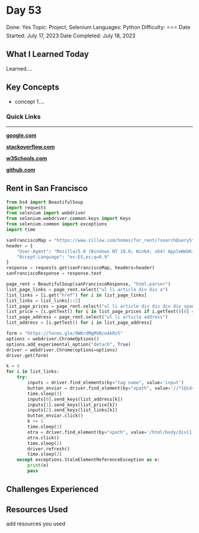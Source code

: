 # Day 53

Done: Yes
Topic: Project, Selenium
Languages: Python
Difficulty: ⭐⭐⭐
Date Started: July 17, 2023
Date Completed: July 18, 2023

## What I Learned Today

Learned....

## Key Concepts

- concept 1....

### Quick Links

---

[**google.com**](http://www.google.com)

[**stackoverflow.com**](http://www.stackoverflow.com)

[**w3Schools.com**](https://www.w3schools.com/)

[**github.com**](https://github.com/)

## Rent in San Francisco

```python
from bs4 import BeautifulSoup
import requests
from selenium import webdriver
from selenium.webdriver.common.keys import Keys
from selenium.common import exceptions
import time

sanFranciscoMap = "https://www.zillow.com/homes/for_rent/?searchQueryState=%7B%22pagination%22%3A%7B%7D%2C%22mapBounds%22%3A%7B%22west%22%3A-122.70318068457031%2C%22east%22%3A-122.16347731542969%2C%22south%22%3A37.61582637451368%2C%22north%22%3A37.93441331614561%7D%2C%22mapZoom%22%3A11%2C%22isMapVisible%22%3Atrue%2C%22filterState%22%3A%7B%22price%22%3A%7B%22max%22%3A872627%7D%2C%22beds%22%3A%7B%22min%22%3A1%7D%2C%22fore%22%3A%7B%22value%22%3Afalse%7D%2C%22mp%22%3A%7B%22max%22%3A3000%7D%2C%22auc%22%3A%7B%22value%22%3Afalse%7D%2C%22nc%22%3A%7B%22value%22%3Afalse%7D%2C%22fr%22%3A%7B%22value%22%3Atrue%7D%2C%22fsbo%22%3A%7B%22value%22%3Afalse%7D%2C%22cmsn%22%3A%7B%22value%22%3Afalse%7D%2C%22fsba%22%3A%7B%22value%22%3Afalse%7D%7D%2C%22isListVisible%22%3Atrue%7D"
header = {
    "User-Agent": "Mozilla/5.0 (Windows NT 10.0; Win64; x64) AppleWebKit/537.36 (KHTML, like Gecko) Chrome/114.0.0.0 Safari/537.36",
    "Accept-Language": "es-ES,es;q=0.9"
}
response = requests.get(sanFranciscoMap, headers=header)
sanFranciscoResponse = response.text

page_rent = BeautifulSoup(sanFranciscoResponse, "html.parser")
list_page_links = page_rent.select("ul li article div div a")
list_links = [i.get("href") for i in list_page_links]
list_links = list_links[::2]
list_page_prices = page_rent.select("ul li article div div div div span")
list_price = [i.getText() for i in list_page_prices if i.getText()[0] =='$']
list_page_address = page_rent.select("ul li article address")
list_address = [i.getText() for i in list_page_address]

form = "https://forms.gle/9WKrdMgMVBco4kRz5"
options = webdriver.ChromeOptions()
options.add_experimental_option("detach", True)
driver = webdriver.Chrome(options=options)
driver.get(form)

k = 0
for i in list_links:
    try:
        inputs = driver.find_elements(by="tag name", value='input')
        button_enviar = driver.find_element(by="xpath", value='//*[@id="mG61Hd"]/div[2]/div/div[3]/div[1]/div[1]/div/span')
        time.sleep(3)
        inputs[0].send_keys(list_address[k])
        inputs[1].send_keys(list_price[k])
        inputs[2].send_keys(list_links[k])
        button_enviar.click()
        k += 1
        time.sleep(1)
        otra = driver.find_element(by="xpath", value='/html/body/div[1]/div[2]/div[1]/div/div[4]/a')
        otra.click()
        time.sleep(2)
        driver.refresh()
        time.sleep(2)
    except exceptions.StaleElementReferenceException as e:
        print(e)
        pass
```

## Challenges Experienced

## Resources Used

add resources you used